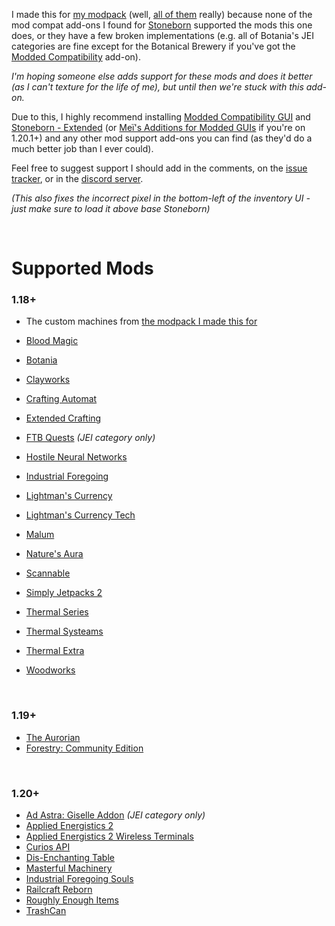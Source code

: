 I made this for [my modpack](https://www.curseforge.com/minecraft/modpacks/teoe-2) (well, [all of them](https://www.curseforge.com/members/vizthex/projects?page=1&pageSize=20&sortBy=ReleaseDate&sortOrder=Desc&classIds=4471) really) because none of the mod compat add-ons I found for [Stoneborn](https://www.curseforge.com/minecraft/texture-packs/stoneborn) supported the mods this one does, or they have a few broken implementations (e.g. all of Botania's JEI categories are fine except for the Botanical Brewery if you've got the [Modded Compatibility](https://www.curseforge.com/minecraft/texture-packs/stoneborn-modded-compatibility-sbmc) add-on).

*I'm hoping someone else adds support for these mods and does it better (as I can't texture for the life of me), but until then we're stuck with this add-on.*

Due to this, I highly recommend installing [Modded Compatibility GUI](https://www.curseforge.com/minecraft/texture-packs/stoneborn-modded-compatibility-sbmc) and [Stoneborn - Extended](https://www.curseforge.com/minecraft/texture-packs/stoneborn-extended) (or [Meï's Additions for Modded GUIs](https://www.curseforge.com/minecraft/texture-packs/stoneborn-meis-additions-for-modded-guis) if you're on 1.20.1+) and any other mod support add-ons you can find (as they'd do a much better job than I ever could).

Feel free to suggest support I should add in the comments, on the [issue tracker](https://github.com/vizthex123/StonebornMissingMods/issues), or in the [discord server](https://discord.com/invite/NtwzA6X).

*(This also fixes the incorrect pixel in the bottom-left of the inventory UI - just make sure to load it above base Stoneborn)*

<br />


# Supported Mods

### 1.18+

* The custom machines from [the modpack I made this for](https://www.curseforge.com/minecraft/modpacks/teoe-2)

* [Blood Magic](https://www.curseforge.com/minecraft/mc-mods/blood-magic)
* [Botania](https://www.curseforge.com/minecraft/mc-mods/botania)
* [Clayworks](https://www.curseforge.com/minecraft/mc-mods/clayworks)
* [Crafting Automat](https://www.curseforge.com/minecraft/mc-mods/crafting-automat)
* [Extended Crafting](https://www.curseforge.com/minecraft/mc-mods/extended-crafting)
* [FTB Quests](https://www.curseforge.com/minecraft/mc-mods/ftb-quests-forge) *(JEI category only)*
* [Hostile Neural Networks](https://www.curseforge.com/minecraft/mc-mods/hostile-neural-networks)
* [Industrial Foregoing](https://www.curseforge.com/minecraft/mc-mods/industrial-foregoing)
* [Lightman's Currency](https://www.curseforge.com/minecraft/mc-mods/lightmans-currency)
* [Lightman's Currency Tech](https://www.curseforge.com/minecraft/mc-mods/lc-tech)
* [Malum](https://www.curseforge.com/minecraft/mc-mods/malum)
* [Nature's Aura](https://www.curseforge.com/minecraft/mc-mods/natures-aura)
* [Scannable](https://www.curseforge.com/minecraft/mc-mods/scannable)
* [Simply Jetpacks 2](https://www.curseforge.com/minecraft/mc-mods/simply-jetpacks-2)
* [Thermal Series](https://www.curseforge.com/minecraft/mc-mods/thermal-expansion)
* [Thermal Systeams](https://www.curseforge.com/minecraft/mc-mods/thermal-systeams)
* [Thermal Extra](https://www.curseforge.com/minecraft/mc-mods/thermal_extra)
* [Woodworks](https://www.curseforge.com/minecraft/mc-mods/woodworks)

<br />

### 1.19+

* [The Aurorian](https://www.curseforge.com/minecraft/mc-mods/the-aurorian)
* [Forestry: Community Edition](https://www.curseforge.com/minecraft/mc-mods/forestry-community-edition)

<br />

### 1.20+

* [Ad Astra: Giselle Addon](https://www.curseforge.com/minecraft/mc-mods/ad-astra-giselle-addon) *(JEI category only)*
* [Applied Energistics 2](https://www.curseforge.com/minecraft/mc-mods/applied-energistics-2)
* [Applied Energistics 2 Wireless Terminals](https://www.curseforge.com/minecraft/mc-mods/applied-energistics-2-wireless-terminals)
* [Curios API](https://www.curseforge.com/minecraft/mc-mods/curios)
* [Dis-Enchanting Table](https://www.curseforge.com/minecraft/mc-mods/dis-enchanting-table)
* [Masterful Machinery](https://www.curseforge.com/minecraft/mc-mods/masterful-machinery)
* [Industrial Foregoing Souls](https://www.curseforge.com/minecraft/mc-mods/industrial-foregoing-souls)
* [Railcraft Reborn](https://www.curseforge.com/minecraft/mc-mods/railcraft-reborn)
* [Roughly Enough Items](https://www.curseforge.com/minecraft/mc-mods/roughly-enough-items)
* [TrashCan](https://www.curseforge.com/minecraft/mc-mods/trashcan)
